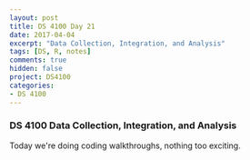 ```yaml
---
layout: post
title: DS 4100 Day 21
date: 2017-04-04
excerpt: "Data Collection, Integration, and Analysis"
tags: [DS, R, notes]
comments: true
hidden: false
project: DS4100
categories:
- DS 4100
---
```



### DS 4100 Data Collection, Integration, and Analysis



Today we're doing coding walkthroughs, nothing too exciting.